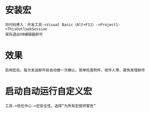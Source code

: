 # 安装宏
    将代码拷入：开发工具->Visual Basic（Alt+F11）->Project1->ThisOutlookSession
    保存退出VB编辑器即可
# 效果
    启用宏后，每次发送邮件前自动做一次确认，简单检查附件、收件人等，避免发错邮件
# 启动自动运行自定义宏
    工具->信任中心->宏安全性，选择“为所有宏提供警告”
